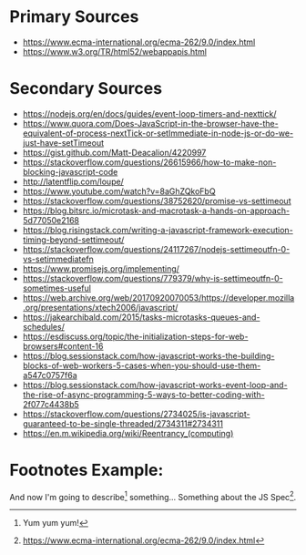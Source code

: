 # Primary Sources

- https://www.ecma-international.org/ecma-262/9.0/index.html
- https://www.w3.org/TR/html52/webappapis.html

# Secondary Sources

- https://nodejs.org/en/docs/guides/event-loop-timers-and-nexttick/
- https://www.quora.com/Does-JavaScript-in-the-browser-have-the-equivalent-of-process-nextTick-or-setImmediate-in-node-js-or-do-we-just-have-setTimeout
- https://gist.github.com/Matt-Deacalion/4220997
- https://stackoverflow.com/questions/26615966/how-to-make-non-blocking-javascript-code
- http://latentflip.com/loupe/
- https://www.youtube.com/watch?v=8aGhZQkoFbQ
- https://stackoverflow.com/questions/38752620/promise-vs-settimeout
- https://blog.bitsrc.io/microtask-and-macrotask-a-hands-on-approach-5d77050e2168
- https://blog.risingstack.com/writing-a-javascript-framework-execution-timing-beyond-settimeout/
- https://stackoverflow.com/questions/24117267/nodejs-settimeoutfn-0-vs-setimmediatefn
- https://www.promisejs.org/implementing/
- https://stackoverflow.com/questions/779379/why-is-settimeoutfn-0-sometimes-useful
- https://web.archive.org/web/20170920070053/https://developer.mozilla.org/presentations/xtech2006/javascript/
- https://jakearchibald.com/2015/tasks-microtasks-queues-and-schedules/
- https://esdiscuss.org/topic/the-initialization-steps-for-web-browsers#content-16
- https://blog.sessionstack.com/how-javascript-works-the-building-blocks-of-web-workers-5-cases-when-you-should-use-them-a547c0757f6a
- https://blog.sessionstack.com/how-javascript-works-event-loop-and-the-rise-of-async-programming-5-ways-to-better-coding-with-2f077c4438b5
- https://stackoverflow.com/questions/2734025/is-javascript-guaranteed-to-be-single-threaded/2734311#2734311
- https://en.m.wikipedia.org/wiki/Reentrancy_(computing)

# Footnotes Example:

And now I'm going to describe[^1] something... Something about the JS Spec[^2].

[^1]: Yum yum yum!
[^2]: https://www.ecma-international.org/ecma-262/9.0/index.html

